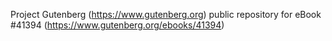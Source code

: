 Project Gutenberg (https://www.gutenberg.org) public repository for eBook #41394 (https://www.gutenberg.org/ebooks/41394)
